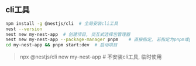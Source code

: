 
## cli工具
```bash
npm install -g @nestjs/cli  # 全局安装cli工具
nest --version
nest new my-nest-app  # 创建项目, 交互式选择包管理器
nest new my-nest-app --package-manager pnpm    # 直接指定, 若指定为pnpm或yarn的话, 应提前安装依赖
cd my-nest-app && pnpm start:dev  # 启动项目
```
> npx @nestjs/cli new my-nest-app   # 不安装cli工具, 临时使用
